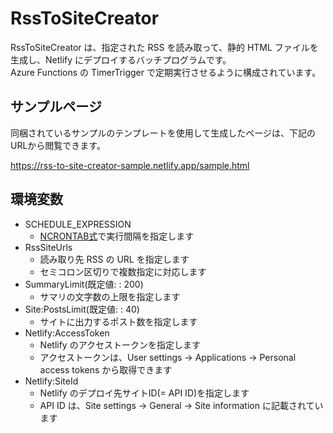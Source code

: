 # RssToSiteCreator
RssToSiteCreator は、指定された RSS を読み取って、静的 HTML ファイルを生成し、Netlify にデプロイするバッチプログラムです。  
Azure Functions の TimerTrigger で定期実行させるように構成されています。

## サンプルページ
同梱されているサンプルのテンプレートを使用して生成したページは、下記のURLから閲覧できます。

https://rss-to-site-creator-sample.netlify.app/sample.html

## 環境変数
- SCHEDULE_EXPRESSION
  - [NCRONTAB式](https://docs.microsoft.com/ja-jp/azure/azure-functions/functions-bindings-timer?tabs=csharp#ncrontab-expressions)で実行間隔を指定します
- RssSiteUrls
  - 読み取り先 RSS の URL を指定します
  - セミコロン区切りで複数指定に対応します
- SummaryLimit(既定値: : 200)
  - サマリの文字数の上限を指定します
- Site:PostsLimit(既定値: : 40)
  - サイトに出力するポスト数を指定します
- Netlify:AccessToken
  - Netlify のアクセストークンを指定します
  - アクセストークンは、User settings -> Applications -> Personal access tokens から取得できます
- Netlify:SiteId
  - Netlify のデプロイ先サイトID(= API ID)を指定します
  - API ID は、Site settings -> General -> Site information に記載されています